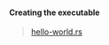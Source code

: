 #### Creating the executable
>[hello-world.rs](https://github.com/dsietz/rust-daas/blob/master/src/bin/hello-world.rs)

